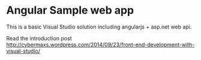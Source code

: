 # Angular Sample web app

This is a basic Visual Studio solution including angularjs + asp.net web api.

Read the introduction post http://cybermaxs.wordpress.com/2014/09/23/front-end-development-with-visual-studio/